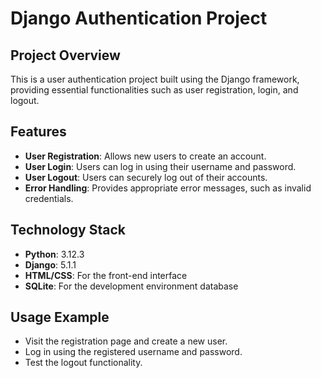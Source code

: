 # Django Authentication Project

## Project Overview

This is a user authentication project built using the Django framework, providing essential functionalities such as user registration, login, and logout.

## Features

- **User Registration**: Allows new users to create an account.
- **User Login**: Users can log in using their username and password.
- **User Logout**: Users can securely log out of their accounts.
- **Error Handling**: Provides appropriate error messages, such as invalid credentials.

## Technology Stack

- **Python**: 3.12.3
- **Django**: 5.1.1
- **HTML/CSS**: For the front-end interface
- **SQLite**: For the development environment database

## Usage Example

- Visit the registration page and create a new user.
- Log in using the registered username and password.
- Test the logout functionality.
